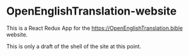 # OpenEnglishTranslation-website

This is a React Redux App for the https://OpenEnglishTranslation.bible website.

This is only a draft of the shell of the site at this point.

